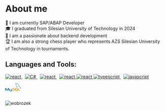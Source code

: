 # About me

<!--
**wobrozek/wobrozek** is a ✨ _special_ ✨ repository because its `README.md` (this file) appears on your GitHub profile.

Here are some ideas to get you started:

- 🤔 I’m looking for help with ...
- 💬 Ask me about ...
- 📫 How to reach me: ...
- 😄 Pronouns: ...
- ⚡ Fun fact: ...
-->
💼 I am currently SAP/ABAP Developer </br>
🎓 I graduated from Silesian University of Technology in 2024 </br>
🤔 I am a passionate about backend development </br>
🏆 I am also a strong chess player who represents AZS Silesian University of Technology in tournaments.

## Languages and Tools:


<p align="left">
<!--
SAP
-->
  <a href="https://www.sap.com/poland/products/erp/what-is-sap-erp.html" target="_blank" rel="noreferrer"> 
    <img src="https://upload.wikimedia.org/wikipedia/commons/thumb/5/59/SAP_2011_logo.svg/2560px-SAP_2011_logo.svg.png" alt="react" width="95" height="45"/> 
  </a>
  &nbsp;
<!--
.net
-->
  <a href="https://learn.microsoft.com/pl-pl/dotnet/" target="_blank" rel="noreferrer"> 
    <img src="https://upload.wikimedia.org/wikipedia/commons/thumb/7/7d/Microsoft_.NET_logo.svg/800px-Microsoft_.NET_logo.svg.png" alt="C#" width="50" height="45"/> 
  </a>
  &nbsp;
<!--
c#
-->
<a href="https://learn.microsoft.com/pl-pl/dotnet/" target="_blank" rel="noreferrer"> 
  <img src="https://seeklogo.com/images/C/csharp-logo-58C6C6F67A-seeklogo.com.png" alt="react" width="40" height="45"/> 
</a>&nbsp;
  <!--
react
-->
<a href="https://reactjs.org/docs/getting-started.html" target="_blank" rel="noreferrer"> 
  <img src="https://upload.wikimedia.org/wikipedia/commons/thumb/a/a7/React-icon.svg/2300px-React-icon.svg.png" alt="react" width="50" height="45"/> 
</a>
<!--
redux
-->
<a href="https://redux-toolkit.js.org/" target="_blank" rel="noreferrer">
  <img src="https://upload.wikimedia.org/wikipedia/commons/4/49/Redux.png" alt="react" width="60" height="50"/> 
</a>
<!--
type script
-->
<a href="https://www.typescriptlang.org/docs/" target="_blank" rel="noreferrer" margin-right:10px> 
  <img src="https://titrias.com/files/2022/04/typescript.png" alt="typescript" width="50" height="50" />
</a>
  &nbsp;
<!--
docker
-->
<a href="https://docs.docker.com/" target="_blank" rel="noreferrer"> 
  <img src="https://cdn-icons-png.flaticon.com/512/5969/5969059.png" alt="javascript" width="50" height="50"/> 
</a>
<!--
MySql
-->
<a href="https://www.mysql.com/" target="_blank" rel="noreferrer">
  <img src="https://raw.githubusercontent.com/devicons/devicon/master/icons/mysql/mysql-original-wordmark.svg" alt="mysql" width="50" height="50"/> 
</a>
</p>
  
<p><img align="left" src="https://github-readme-stats.vercel.app/api/top-langs?username=wobrozek&show_icons=true&locale=en&layout=compact&theme=dark" alt="wobrozek" /></p>

